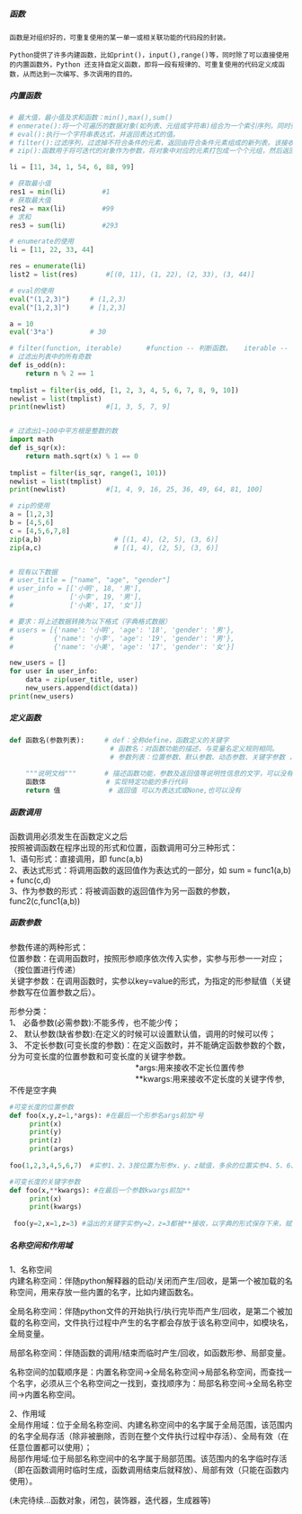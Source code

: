 ##### 函数  
    函数是对组织好的，可重复使用的某一单一或相关联功能的代码段的封装。
      
    Python提供了许多内建函数，比如print()，input(),range()等，同时除了可以直接使用的内置函数外，Python 还支持自定义函数，即将一段有规律的、可重复使用的代码定义成函数，从而达到一次编写、多次调用的目的。  
##### 内置函数  
```python
# 最大值，最小值及求和函数：min(),max(),sum()  
# enmerate():将一个可遍历的数据对象(如列表、元组或字符串)组合为一个索引序列，同时列出数据和数据下标  
# eval():执行一个字符串表达式，并返回表达式的值。  
# filter():过滤序列，过滤掉不符合条件的元素，返回由符合条件元素组成的新列表。该接收两个参数，第一个为函数，第二个为序列，序列的每个元素作为参数传递给函数进行判断，然后返回 True 或 False，最后将返回 True 的元素放到新列表中.  
# zip():函数用于将可迭代的对象作为参数，将对象中对应的元素打包成一个个元组，然后返回由这些元组组成的列表。如果各个迭代器的元素个数不一致，则返回列表长度与最短的对象相同，利用 * 号操作符，可以将元组解压为列表。
```  
  
```python
li = [11, 34, 1, 54, 6, 88, 99]

# 获取最小值
res1 = min(li)         #1
# 获取最大值
res2 = max(li)         #99
# 求和
res3 = sum(li)         #293

# enumerate的使用
li = [11, 22, 33, 44]

res = enumerate(li)
list2 = list(res)       #[(0, 11), (1, 22), (2, 33), (3, 44)]

# eval的使用  
eval("(1,2,3)")     # (1,2,3)
eval("[1,2,3]")     # [1,2,3]

a = 10
eval('3*a')         # 30

# filter(function, iterable)      #function -- 判断函数。   iterable -- 可迭代对象。
# 过滤出列表中的所有奇数
def is_odd(n):
    return n % 2 == 1
 
tmplist = filter(is_odd, [1, 2, 3, 4, 5, 6, 7, 8, 9, 10])
newlist = list(tmplist)
print(newlist)          #[1, 3, 5, 7, 9]


# 过滤出1~100中平方根是整数的数
import math
def is_sqr(x):
    return math.sqrt(x) % 1 == 0
 
tmplist = filter(is_sqr, range(1, 101))
newlist = list(tmplist)
print(newlist)          #[1, 4, 9, 16, 25, 36, 49, 64, 81, 100]

# zip的使用
a = [1,2,3]
b = [4,5,6]
c = [4,5,6,7,8]
zip(a,b)                  # [(1, 4), (2, 5), (3, 6)]
zip(a,c)                  # [(1, 4), (2, 5), (3, 6)]


# 现有以下数据
# user_title = ["name", "age", "gender"]
# user_info = [['小明', 18, '男'],
#              ['小李', 19, '男'],
#              ['小美', 17, '女']]

# 要求：将上述数据转换为以下格式（字典格式数据）
# users = [{'name': '小明', 'age': '18', 'gender': '男'},
#          {'name': '小李', 'age': '19', 'gender': '男'},
#          {'name': '小美', 'age': '17', 'gender': '女'}]

new_users = []
for user in user_info:
    data = zip(user_title, user)
    new_users.append(dict(data))
print(new_users)
```

##### 定义函数  
```python
def 函数名(参数列表):     # def：全称define，函数定义的关键字
                         # 函数名：对函数功能的描述，与变量名定义规则相同。
                         # 参数列表：位置参数、默认参数、动态参数、关键字参数 ，参数个数可为0也可以为多个，多个参数直接用逗号隔开。
     
    """说明文档"""       # 描述函数功能，参数及返回值等说明性信息的文字，可以没有；
    函数体               # 实现特定功能的多行代码
    return 值            # 返回值 可以为表达式或None,也可以没有
```
##### 函数调用  
函数调用必须发生在函数定义之后  
按照被调函数在程序出现的形式和位置，函数调用可分三种形式：  
1、语句形式：直接调用，即 func(a,b)  
2、表达式形式：将调用函数的返回值作为表达式的一部分，如 sum = func1(a,b) + func(c,d)  
3、作为参数的形式：将被调函数的返回值作为另一函数的参数，func2(c,func1(a,b))   


##### 函数参数  

参数传递的两种形式：  
位置参数：在调用函数时，按照形参顺序依次传入实参，实参与形参一一对应；（按位置进行传递）  
关键字参数：在调用函数时，实参以key=value的形式，为指定的形参赋值（关键参数写在位置参数之后）。   
 
形参分类：      
1、 必备参数(必需参数):不能多传，也不能少传；  
2、 默认参数(缺省参数):在定义的时候可以设置默认值，调用的时候可以传；     
3、 不定长参数(可变长度的参数)：在定义函数时，并不能确定函数参数的个数，分为可变长度的位置参数和可变长度的关键字参数。  
&emsp;&emsp;&emsp;&emsp;&emsp;&emsp;&emsp;&emsp;&emsp;&emsp;&emsp;&emsp;&emsp;&emsp;&emsp;&emsp;*args:用来接收不定长位置传参  
&emsp;&emsp;&emsp;&emsp;&emsp;&emsp;&emsp;&emsp;&emsp;&emsp;&emsp;&emsp;&emsp;&emsp;&emsp;&emsp;**kwargs:用来接收不定长度的关键字传参,不传是空字典
```python
#可变长度的位置参数
def foo(x,y,z=1,*args): #在最后一个形参名args前加*号
     print(x)
     print(y)
     print(z)
     print(args)
 
foo(1,2,3,4,5,6,7)  #实参1、2、3按位置为形参x、y、z赋值，多余的位置实参4、5、6、7都被*接收，以元组的形式保存下来，赋值给args，即args=(4, 5, 6,7)

#可变长度的关键字参数
def foo(x,**kwargs): #在最后一个参数kwargs前加**
     print(x)        
     print(kwargs)   
 
 foo(y=2,x=1,z=3) #溢出的关键字实参y=2，z=3都被**接收，以字典的形式保存下来，赋值给kwargs,即kwargs={'z': 3, 'y': 2}
```  


##### 名称空间和作用域  
1、名称空间  
内建名称空间：伴随python解释器的启动/关闭而产生/回收，是第一个被加载的名称空间，用来存放一些内置的名字，比如内建函数名。  
   
全局名称空间：伴随python文件的开始执行/执行完毕而产生/回收，是第二个被加载的名称空间，文件执行过程中产生的名字都会存放于该名称空间中，如模块名，全局变量。
  
局部名称空间：伴随函数的调用/结束而临时产生/回收，如函数形参、局部变量。  

名称空间的加载顺序是：内置名称空间->全局名称空间->局部名称空间，而查找一个名字，必须从三个名称空间之一找到，查找顺序为：局部名称空间->全局名称空间->内置名称空间。  

2、作用域  
全局作用域：位于全局名称空间、内建名称空间中的名字属于全局范围，该范围内的名字全局存活（除非被删除，否则在整个文件执行过程中存活）、全局有效（在任意位置都可以使用）；  
局部作用域:位于局部名称空间中的名字属于局部范围。该范围内的名字临时存活（即在函数调用时临时生成，函数调用结束后就释放）、局部有效（只能在函数内使用）。  

(未完待续...函数对象，闭包，装饰器，迭代器，生成器等)
```